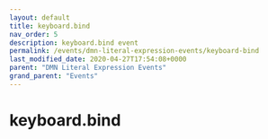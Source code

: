 ```yaml
---
layout: default
title: keyboard.bind 
nav_order: 5
description: keyboard.bind event
permalink: /events/dmn-literal-expression-events/keyboard-bind
last_modified_date: 2020-04-27T17:54:08+0000
parent: "DMN Literal Expression Events"
grand_parent: "Events"
---
```


# keyboard.bind
